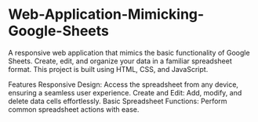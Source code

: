 # Web-Application-Mimicking-Google-Sheets
A responsive web application that mimics the basic functionality of Google Sheets. Create, edit, and organize your data in a familiar spreadsheet format. This project is built using HTML, CSS, and JavaScript.

Features
Responsive Design: Access the spreadsheet from any device, ensuring a seamless user experience.
Create and Edit: Add, modify, and delete data cells effortlessly.
Basic Spreadsheet Functions: Perform common spreadsheet actions with ease.
